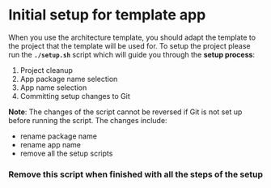 # Initial setup for template app

When you use the architecture template, you should adapt the template to the project that the template will be used for.
To setup the project please run the **`./setup.sh`** script which will guide you through the **setup process**:
1. Project cleanup
2. App package name selection
3. App name selection
4. Committing setup changes to Git

**Note**: The changes of the script cannot be reversed if Git is not set up before running the script.
The changes include:
- rename package name
- rename app name
- remove all the setup scripts

### **Remove this script when finished with all the steps of the setup**

